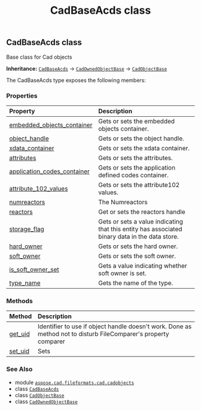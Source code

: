 ﻿---
title: CadBaseAcds class
second_title: Aspose.CAD for Python via .NET API References
description: 
type: docs
weight: 310
url: /python-net/aspose.cad.fileformats.cad.cadobjects/cadbaseacds/
is_root: false
---

## CadBaseAcds class

Base class for Cad objects



**Inheritance:** [`CadBaseAcds`](/cad/python-net/aspose.cad.fileformats.cad.cadobjects/cadbaseacds) → 
[`CadOwnedObjectBase`](/cad/python-net/aspose.cad.fileformats.cad.cadobjects/cadownedobjectbase) → 
[`CadObjectBase`](/cad/python-net/aspose.cad.fileformats.cad.cadobjects/cadobjectbase)



The CadBaseAcds type exposes the following members:

### Properties
| Property | Description |
| :- | :- |
| [embedded_objects_container](/cad/python-net/aspose.cad.fileformats.cad.cadobjects/cadbaseacds/embedded_objects_container) | Gets or sets the embedded objects container. |
| [object_handle](/cad/python-net/aspose.cad.fileformats.cad.cadobjects/cadbaseacds/object_handle) | Gets or sets the object handle. |
| [xdata_container](/cad/python-net/aspose.cad.fileformats.cad.cadobjects/cadbaseacds/xdata_container) | Gets or sets the xdata container. |
| [attributes](/cad/python-net/aspose.cad.fileformats.cad.cadobjects/cadbaseacds/attributes) | Gets or sets the attributes. |
| [application_codes_container](/cad/python-net/aspose.cad.fileformats.cad.cadobjects/cadbaseacds/application_codes_container) | Gets or sets the application defined codes container. |
| [attribute_102_values](/cad/python-net/aspose.cad.fileformats.cad.cadobjects/cadbaseacds/attribute_102_values) | Gets or sets the attribute102 values. |
| [numreactors](/cad/python-net/aspose.cad.fileformats.cad.cadobjects/cadbaseacds/numreactors) | The Numreactors |
| [reactors](/cad/python-net/aspose.cad.fileformats.cad.cadobjects/cadbaseacds/reactors) | Get or sets the reactors handle |
| [storage_flag](/cad/python-net/aspose.cad.fileformats.cad.cadobjects/cadbaseacds/storage_flag) | Gets or sets a value indicating that this entity has associated binary data in the data store. |
| [hard_owner](/cad/python-net/aspose.cad.fileformats.cad.cadobjects/cadbaseacds/hard_owner) | Gets or sets the hard owner. |
| [soft_owner](/cad/python-net/aspose.cad.fileformats.cad.cadobjects/cadbaseacds/soft_owner) | Gets or sets the soft owner. |
| [is_soft_owner_set](/cad/python-net/aspose.cad.fileformats.cad.cadobjects/cadbaseacds/is_soft_owner_set) | Gets a value indicating whether soft owner is set. |
| [type_name](/cad/python-net/aspose.cad.fileformats.cad.cadobjects/cadbaseacds/type_name) | Gets the name of the type. |


### Methods
| Method | Description |
| :- | :- |
| [get_uid](/cad/python-net/aspose.cad.fileformats.cad.cadobjects/cadbaseacds/get_uid/#) | Identifier to use if object handle doesn't work. Done as method not to disturb FileComparer's property comparer |
| [set_uid](/cad/python-net/aspose.cad.fileformats.cad.cadobjects/cadbaseacds/set_uid/#str) | Sets |



### See Also
* module [`aspose.cad.fileformats.cad.cadobjects`](..)
* class [`CadBaseAcds`](/cad/python-net/aspose.cad.fileformats.cad.cadobjects/cadbaseacds)
* class [`CadObjectBase`](/cad/python-net/aspose.cad.fileformats.cad.cadobjects/cadobjectbase)
* class [`CadOwnedObjectBase`](/cad/python-net/aspose.cad.fileformats.cad.cadobjects/cadownedobjectbase)

